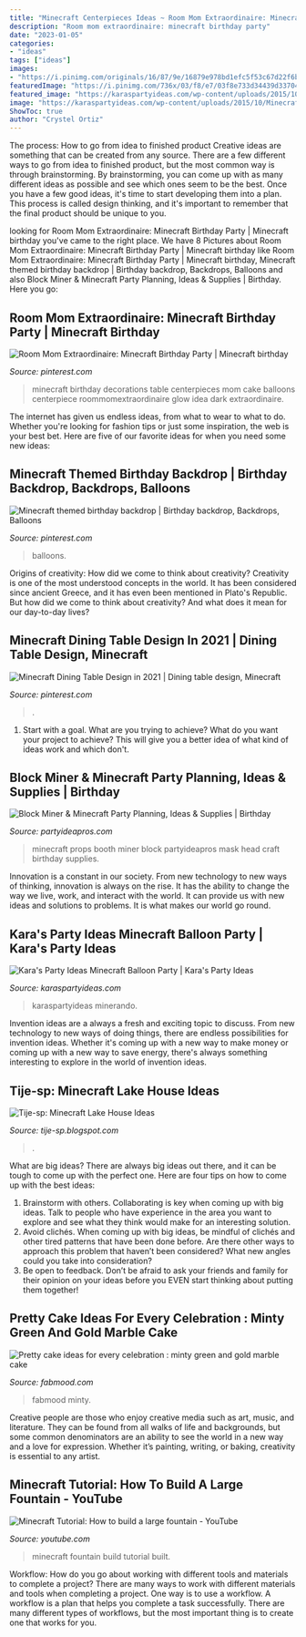 ```yaml
---
title: "Minecraft Centerpieces Ideas ~ Room Mom Extraordinaire: Minecraft Birthday Party"
description: "Room mom extraordinaire: minecraft birthday party"
date: "2023-01-05"
categories:
- "ideas"
tags: ["ideas"]
images:
- "https://i.pinimg.com/originals/16/87/9e/16879e978bd1efc5f53c67d22f6b9781.jpg"
featuredImage: "https://i.pinimg.com/736x/03/f8/e7/03f8e733d34439d33704f943906f6e46.jpg"
featured_image: "https://karaspartyideas.com/wp-content/uploads/2015/10/Minecraft-Birthday-Party-via-Karas-Party-Ideas-KarasPartyIdeas.com281-681x1024.jpeg"
image: "https://karaspartyideas.com/wp-content/uploads/2015/10/Minecraft-Birthday-Party-via-Karas-Party-Ideas-KarasPartyIdeas.com281-681x1024.jpeg"
ShowToc: true
author: "Crystel Ortiz"
---
```



The process: How to go from idea to finished product
Creative ideas are something that can be created from any source. There are a few different ways to go from idea to finished product, but the most common way is through brainstorming. By brainstorming, you can come up with as many different ideas as possible and see which ones seem to be the best. Once you have a few good ideas, it's time to start developing them into a plan. This process is called design thinking, and it's important to remember that the final product should be unique to you.

	

		
looking for Room Mom Extraordinaire: Minecraft Birthday Party | Minecraft birthday you've came to the right place. We have 8 Pictures about Room Mom Extraordinaire: Minecraft Birthday Party | Minecraft birthday like Room Mom Extraordinaire: Minecraft Birthday Party | Minecraft birthday, Minecraft themed birthday backdrop | Birthday backdrop, Backdrops, Balloons and also Block Miner &amp; Minecraft Party Planning, Ideas &amp; Supplies | Birthday. Here you go:
		
    
## Room Mom Extraordinaire: Minecraft Birthday Party | Minecraft Birthday

<img loading=lazy src="https://i.pinimg.com/originals/c4/d1/09/c4d109100c4249368d5c94c727a016a7.jpg" onerror="this.onerror=null;this.src='https://tse4.mm.bing.net/th?id=OIP.L3oAvouoOA1twHDjMK2xMwHaFa&amp;pid=15.1';" alt="Room Mom Extraordinaire: Minecraft Birthday Party | Minecraft birthday">

_Source: pinterest.com_

>minecraft birthday decorations table centerpieces mom cake balloons centerpiece roommomextraordinaire glow idea dark extraordinaire. 

	

The internet has given us endless ideas, from what to wear to what to do. Whether you're looking for fashion tips or just some inspiration, the web is your best bet. Here are five of our favorite ideas for when you need some new ideas: 

    
## Minecraft Themed Birthday Backdrop | Birthday Backdrop, Backdrops, Balloons

<img loading=lazy src="https://i.pinimg.com/originals/16/87/9e/16879e978bd1efc5f53c67d22f6b9781.jpg" onerror="this.onerror=null;this.src='https://tse4.mm.bing.net/th?id=OIP.y1jUMc-f6TgzrEKokBvAiwHaFj&amp;pid=15.1';" alt="Minecraft themed birthday backdrop | Birthday backdrop, Backdrops, Balloons">

_Source: pinterest.com_

>balloons. 

	

Origins of creativity: How did we come to think about creativity?
Creativity is one of the most understood concepts in the world. It has been considered since ancient Greece, and it has even been mentioned in Plato's Republic. But how did we come to think about creativity? And what does it mean for our day-to-day lives?

    
## Minecraft Dining Table Design In 2021 | Dining Table Design, Minecraft

<img loading=lazy src="https://i.pinimg.com/736x/03/f8/e7/03f8e733d34439d33704f943906f6e46.jpg" onerror="this.onerror=null;this.src='https://tse4.mm.bing.net/th?id=OIP.SDFa5q-85cPgd81XxmEp_AHaHa&amp;pid=15.1';" alt="Minecraft Dining Table Design in 2021 | Dining table design, Minecraft">

_Source: pinterest.com_

>. 

	

1. Start with a goal. What are you trying to achieve? What do you want your project to achieve? This will give you a better idea of what kind of ideas work and which don't. 

    
## Block Miner &amp; Minecraft Party Planning, Ideas &amp; Supplies | Birthday

<img loading=lazy src="http://partyideapros.com/wp-content/uploads/2015/06/Minecraft-Photo-Booth-Props.jpg" onerror="this.onerror=null;this.src='https://tse2.mm.bing.net/th?id=OIP.RcYNjRbhgP-aRh1OenwnLAHaF1&amp;pid=15.1';" alt="Block Miner &amp; Minecraft Party Planning, Ideas &amp; Supplies | Birthday">

_Source: partyideapros.com_

>minecraft props booth miner block partyideapros mask head craft birthday supplies. 

	

Innovation is a constant in our society. From new technology to new ways of thinking, innovation is always on the rise. It has the ability to change the way we live, work, and interact with the world. It can provide us with new ideas and solutions to problems. It is what makes our world go round.

    
## Kara&#039;s Party Ideas Minecraft Balloon Party | Kara&#039;s Party Ideas

<img loading=lazy src="https://karaspartyideas.com/wp-content/uploads/2015/10/Minecraft-Birthday-Party-via-Karas-Party-Ideas-KarasPartyIdeas.com281-681x1024.jpeg" onerror="this.onerror=null;this.src='https://tse1.mm.bing.net/th?id=OIP.yrXslnQsmX31_Z7DvcWpcgHaLI&amp;pid=15.1';" alt="Kara&#039;s Party Ideas Minecraft Balloon Party | Kara&#039;s Party Ideas">

_Source: karaspartyideas.com_

>karaspartyideas minerando. 

	

Invention ideas are a always a fresh and exciting topic to discuss. From new technology to new ways of doing things, there are endless possibilities for invention ideas. Whether it's coming up with a new way to make money or coming up with a new way to save energy, there's always something interesting to explore in the world of invention ideas.

    
## Tije-sp: Minecraft Lake House Ideas

<img loading=lazy src="https://lh5.googleusercontent.com/proxy/fyo8-JPiS1hxvauILVxkkFEEH7YX1YPdHLhNy1luORIWKuz-NE8CbPgh-Hms8a3cdWmY8y72-CKC8VI0K7OX-wwwGTmQT-s=w1200-h630-pd" onerror="this.onerror=null;this.src='https://tse2.mm.bing.net/th?id=OIP.7FiKjSgK1LG9fkkb0RJv1wHaD4&amp;pid=15.1';" alt="Tije-sp: Minecraft Lake House Ideas">

_Source: tije-sp.blogspot.com_

>. 

	

What are big ideas?
There are always big ideas out there, and it can be tough to come up with the perfect one. Here are four tips on how to come up with the best ideas: 
1. Brainstorm with others. Collaborating is key when coming up with big ideas. Talk to people who have experience in the area you want to explore and see what they think would make for an interesting solution. 
2. Avoid clichés. When coming up with big ideas, be mindful of clichés and other tired patterns that have been done before. Are there other ways to approach this problem that haven’t been considered? What new angles could you take into consideration? 
3. Be open to feedback. Don’t be afraid to ask your friends and family for their opinion on your ideas before you EVEN start thinking about putting them together!

    
## Pretty Cake Ideas For Every Celebration : Minty Green And Gold Marble Cake

<img loading=lazy src="https://www.fabmood.com/inspiration/wp-content/uploads/2021/01/cake-ideas-32-539x1024.jpg" onerror="this.onerror=null;this.src='https://tse3.mm.bing.net/th?id=OIP.ebW5XSbKOrTzl1VqUYILsQHaOE&amp;pid=15.1';" alt="Pretty cake ideas for every celebration : minty green and gold marble cake">

_Source: fabmood.com_

>fabmood minty. 

	

Creative people are those who enjoy creative media such as art, music, and literature. They can be found from all walks of life and backgrounds, but some common denominators are an ability to see the world in a new way and a love for expression. Whether it’s painting, writing, or baking, creativity is essential to any artist.

    
## Minecraft Tutorial: How To Build A Large Fountain - YouTube

<img loading=lazy src="https://i.ytimg.com/vi/eWnYsBpmA-k/maxresdefault.jpg" onerror="this.onerror=null;this.src='https://tse4.mm.bing.net/th?id=OIP.cIbpDF7SN-mVIGr82FDh7AHaEK&amp;pid=15.1';" alt="Minecraft Tutorial: How to build a large fountain - YouTube">

_Source: youtube.com_

>minecraft fountain build tutorial built. 

	

Workflow: How do you go about working with different tools and materials to complete a project?
There are many ways to work with different materials and tools when completing a project. One way is to use a workflow. A workflow is a plan that helps you complete a task successfully. There are many different types of workflows, but the most important thing is to create one that works for you.

